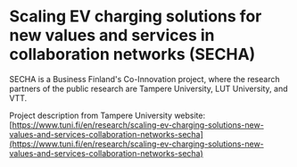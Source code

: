 # Scaling EV charging solutions for new values and services in collaboration networks (SECHA)

SECHA is a Business Finland's Co-Innovation project, where the research partners of the public research are Tampere University, LUT University, and VTT.

Project description from Tampere University website: [https://www.tuni.fi/en/research/scaling-ev-charging-solutions-new-values-and-services-collaboration-networks-secha](https://www.tuni.fi/en/research/scaling-ev-charging-solutions-new-values-and-services-collaboration-networks-secha)
